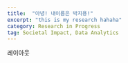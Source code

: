 ```yaml
---
title:  "아녕! 내이름은 박지용!"
excerpt: "this is my research hahaha"
category: Research in Progress
tag: Societal Impact, Data Analytics
---
```


레이아웃